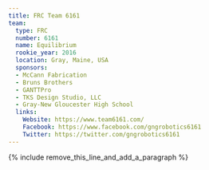 ```yaml
---
title: FRC Team 6161
team:
  type: FRC
  number: 6161
  name: Equilibrium
  rookie_year: 2016
  location: Gray, Maine, USA
  sponsors:
  - McCann Fabrication
  - Bruns Brothers
  - GANTTPro
  - TKS Design Studio, LLC
  - Gray-New Gloucester High School
  links:
    Website: https://www.team6161.com/
    Facebook: https://www.facebook.com/gngrobotics6161
    Twitter: https://twitter.com/gngrobotics6161
---
```


{% include remove_this_line_and_add_a_paragraph %}